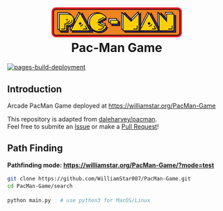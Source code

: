 <h1 align="center">
  <img src="static/media/Pac-Man.svg" alt="Pac-Man" width="300">
  <br>
  Pac-Man Game
  <br>
</h1>

[![pages-build-deployment](https://github.com/WilliamStar007/PacMan-Game/actions/workflows/pages/pages-build-deployment/badge.svg)](https://github.com/WilliamStar007/PacMan-Game/actions/workflows/pages/pages-build-deployment)

## Introduction
Arcade PacMan Game deployed at https://williamstar.org/PacMan-Game  

This repository is adapted from [daleharvey/pacman](https://github.com/daleharvey/pacman).  
Feel free to submite an [Issue](https://github.com/WilliamStar007/PacMan-Game/issues)
or make a [Pull Request](https://github.com/WilliamStar007/PacMan-Game/issues)!

## Path Finding
**Pathfinding mode: https://williamstar.org/PacMan-Game/?mode=test**

```bash
git clone https://github.com/WilliamStar007/PacMan-Game.git
cd PacMan-Game/search

python main.py   # use python3 for MacOS/Linux
```
